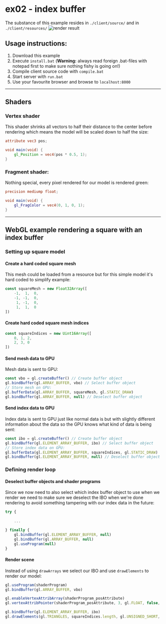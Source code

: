 # ex02 - index buffer
The substance of this example resides in `./client/source/` and in `./client/resources/`
![render result](https://cloud.githubusercontent.com/assets/11017626/26199509/8daf3814-3bca-11e7-9dd0-df5727ac6851.png)

## Usage instructions:
1. Download this example
2. Execute `install.bat` (**Warning:** always read foreign .bat-files with notepad first to make sure nothing fishy is going on!)
3. Compile client source code with `compile.bat`
4. Start server with `run.bat`
5. Use your favourite browser and browse to `localhost:8000`

---
## Shaders
### Vertex shader
This shader shrinks all vectors to half their distance to the center before rendering which means the model will be scaled down to half the size:
```glsl
attribute vec3 pos;

void main(void) {
    gl_Position = vec4(pos * 0.5, 1);
}
```
### Fragment shader:
Nothing special, every pixel rendered for our model is rendered green:
```glsl
precision mediump float;

void main(void) {
    gl_FragColor = vec4(0, 1, 0, 1);
}
```
---
## WebGL example rendering a square with an index buffer
### Setting up square model
#### Create a hard coded square mesh
This mesh could be loaded from a resource but for this simple model it's hard coded to simplify example:
```typescript
const squareMesh = new Float32Array([
    -1,  1,  0,
    -1, -1,  0,
     1, -1,  0,
     1,  1,  0
])
```
#### Create hard coded square mesh indices
```typescript
const squareIndices = new Uint16Array([
    0, 1, 2,
    2, 3, 0
])
```
#### Send mesh data to GPU
Mesh data is sent to GPU:
```typescript
const vbo = gl.createBuffer() // Create buffer object
gl.bindBuffer(gl.ARRAY_BUFFER, vbo) // Select buffer object
// Store mesh on GPU:
gl.bufferData(gl.ARRAY_BUFFER, squareMesh, gl.STATIC_DRAW)
gl.bindBuffer(gl.ARRAY_BUFFER, null) // Deselect buffer object
```
#### Send index data to GPU
Index data is sent to GPU just like normal data is but with slightly different information about the data so the GPU knows what kind of data is being sent:
```typescript
const ibo = gl.createBuffer() // Create buffer object
gl.bindBuffer(gl.ELEMENT_ARRAY_BUFFER, ibo) // Select buffer object
// Store index data on GPU:
gl.bufferData(gl.ELEMENT_ARRAY_BUFFER, squareIndices, gl.STATIC_DRAW)
gl.bindBuffer(gl.ELEMENT_ARRAY_BUFFER, null) // Deselect buffer object
```
### Defining render loop
#### Deselect buffer objects and shader programs
Since we now need to also select which index buffer object to use when we render we need to make sure we deselect the IBO when we're done rendering to avoid something tampering with our index data in the future:
```typescript
try {
    
    ...

} finally {
    gl.bindBuffer(gl.ELEMENT_ARRAY_BUFFER, null)
    gl.bindBuffer(gl.ARRAY_BUFFER, null)
    gl.useProgram(null)
}
```
#### Render scene
Instead of using `drawArrays` we select our IBO and use `drawElements` to render our model:
```typescript
gl.useProgram(shaderProgram)
gl.bindBuffer(gl.ARRAY_BUFFER, vbo)

gl.enableVertexAttribArray(shaderProgram_posAttribute)
gl.vertexAttribPointer(shaderProgram_posAttribute, 3, gl.FLOAT, false, 0, 0)

gl.bindBuffer(gl.ELEMENT_ARRAY_BUFFER, ibo)
gl.drawElements(gl.TRIANGLES, squareIndices.length, gl.UNSIGNED_SHORT, 0)
```